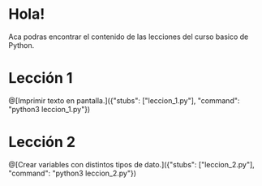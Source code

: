 # Hola!

Aca podras encontrar el contenido de las lecciones del curso basico de Python.

# Lección 1
@[Imprimir texto en pantalla.]({"stubs": ["leccion_1.py"], "command": "python3 leccion_1.py"})

# Lección 2
@[Crear variables con distintos tipos de dato.]({"stubs": ["leccion_2.py"], "command": "python3 leccion_2.py"})
